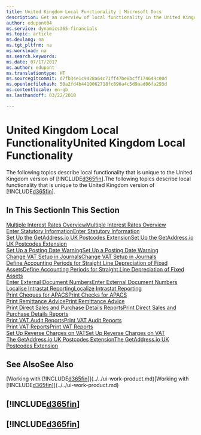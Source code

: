 ```yaml
---
title: United Kingdom Local Functionality | Microsoft Docs
description: Get an overview of local functionality in the United Kingdom version of Finance and Operations, Business edition.
author: edupont04
ms.service: dynamics365-financials
ms.topic: article
ms.devlang: na
ms.tgt_pltfrm: na
ms.workload: na
ms.search.keywords: 
ms.date: 07/17/2017
ms.author: edupont
ms.translationtype: HT
ms.sourcegitcommit: d7fb34e1c9428a64c71ff47be8bcff174649c00d
ms.openlocfilehash: 50a2fd4b4410062718fc896a4c5d9aad06fa293d
ms.contentlocale: en-gb
ms.lasthandoff: 03/22/2018

---
```

# <a name="united-kingdom-local-functionality"></a><span data-ttu-id="806c9-103">United Kingdom Local Functionality</span><span class="sxs-lookup"><span data-stu-id="806c9-103">United Kingdom Local Functionality</span></span>
<span data-ttu-id="806c9-104">The following topics describe local functionality that is unique to the United Kingdom version of [!INCLUDE[d365fin](../../includes/d365fin_md.md)].</span><span class="sxs-lookup"><span data-stu-id="806c9-104">The following topics describe local functionality that is unique to the United Kingdom version of [!INCLUDE[d365fin](../../includes/d365fin_md.md)].</span></span>  

## <a name="in-this-section"></a><span data-ttu-id="806c9-105">In This Section</span><span class="sxs-lookup"><span data-stu-id="806c9-105">In This Section</span></span>  
[<span data-ttu-id="806c9-106">Multiple Interest Rates Overview</span><span class="sxs-lookup"><span data-stu-id="806c9-106">Multiple Interest Rates Overview</span></span>](multiple-interest-rates-overview.md)  
[<span data-ttu-id="806c9-107">Enter Statutory Information</span><span class="sxs-lookup"><span data-stu-id="806c9-107">Enter Statutory Information</span></span>](how-to-enter-statutory-information.md)  
[<span data-ttu-id="806c9-108">Set Up the GetAddress.io UK Postcodes Extension</span><span class="sxs-lookup"><span data-stu-id="806c9-108">Set Up the GetAddress.io UK Postcodes Extension</span></span>](uk-setup-postal-code-service.md)  
[<span data-ttu-id="806c9-109">Set Up a Posting Date Warning</span><span class="sxs-lookup"><span data-stu-id="806c9-109">Set Up a Posting Date Warning</span></span>](how-to-set-up-a-posting-date-warning.md)  
[<span data-ttu-id="806c9-110">Change VAT Setup in Journals</span><span class="sxs-lookup"><span data-stu-id="806c9-110">Change VAT Setup in Journals</span></span>](how-to-change-vat-setup-in-journals.md)  
[<span data-ttu-id="806c9-111">Define Accounting Periods for Straight Line Depreciation of Fixed Assets</span><span class="sxs-lookup"><span data-stu-id="806c9-111">Define Accounting Periods for Straight Line Depreciation of Fixed Assets</span></span>](how-to-define-accounting-periods-for-straight-line-depreciation-of-fixed-assets.md)  
[<span data-ttu-id="806c9-112">Enter External Document Numbers</span><span class="sxs-lookup"><span data-stu-id="806c9-112">Enter External Document Numbers</span></span>](how-to-enter-external-document-numbers.md)  
[<span data-ttu-id="806c9-113">Localise Intrastat Reporting</span><span class="sxs-lookup"><span data-stu-id="806c9-113">Localize Intrastat Reporting</span></span>](how-to-localize-intrastat-reporting.md)  
[<span data-ttu-id="806c9-114">Print Cheques for APACS</span><span class="sxs-lookup"><span data-stu-id="806c9-114">Print Checks for APACS</span></span>](how-to-print-checks-for-apacs.md)  
[<span data-ttu-id="806c9-115">Print Remittance Advice</span><span class="sxs-lookup"><span data-stu-id="806c9-115">Print Remittance Advice</span></span>](how-to-print-remittance-advice.md)  
[<span data-ttu-id="806c9-116">Print Direct Sales and Purchase Details Reports</span><span class="sxs-lookup"><span data-stu-id="806c9-116">Print Direct Sales and Purchase Details Reports</span></span>](how-to-print-direct-sales-and-purchase-details-reports.md)  
[<span data-ttu-id="806c9-117">Print VAT Audit Reports</span><span class="sxs-lookup"><span data-stu-id="806c9-117">Print VAT Audit Reports</span></span>](how-to-print-vat-audit-reports.md)  
[<span data-ttu-id="806c9-118">Print VAT Reports</span><span class="sxs-lookup"><span data-stu-id="806c9-118">Print VAT Reports</span></span>](how-to-print-vat-reports.md)  
[<span data-ttu-id="806c9-119">Set Up Reverse Charges on VAT</span><span class="sxs-lookup"><span data-stu-id="806c9-119">Set Up Reverse Charges on VAT</span></span>](how-to-set-up-reverse-charges-on-vat.md)  
[<span data-ttu-id="806c9-120">The GetAddress.io UK Postcodes Extension</span><span class="sxs-lookup"><span data-stu-id="806c9-120">The GetAddress.io UK Postcodes Extension</span></span>](../../ui-extensions-getaddressio.md)

## <a name="see-also"></a><span data-ttu-id="806c9-121">See Also</span><span class="sxs-lookup"><span data-stu-id="806c9-121">See Also</span></span>
<span data-ttu-id="806c9-122">[Working with [!INCLUDE[d365fin](../../includes/d365fin_md.md)]](../../ui-work-product.md)</span><span class="sxs-lookup"><span data-stu-id="806c9-122">[Working with [!INCLUDE[d365fin](../../includes/d365fin_md.md)]](../../ui-work-product.md)</span></span>  

## [!INCLUDE[d365fin](../../includes/free_trial_md.md)]  
## [!INCLUDE[d365fin](../../includes/training_link_md.md)]

